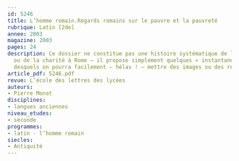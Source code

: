 ```yaml
---
id: 5246
title: L’homme romain.Regards romains sur le pauvre et la pauvreté
rubrique: Latin [2de]
annee: 2003
magazine: 2003
pages: 24
description: Ce dossier ne constitue pas une histoire systématique de la pauvreté
  ou de la charité à Rome – il propose simplement quelques « instantanés » en face
  desquels on pourra facilement – hélas ! – mettre des images ou des réalités contemporaines.
article_pdf: 5246.pdf
revue: L’école des lettres des lycées
auteurs:
- Pierre Monat
disciplines:
- langues anciennes
niveau_etudes:
- seconde
programmes:
- latin - l’homme romain
siecles:
- Antiquité
---
```

